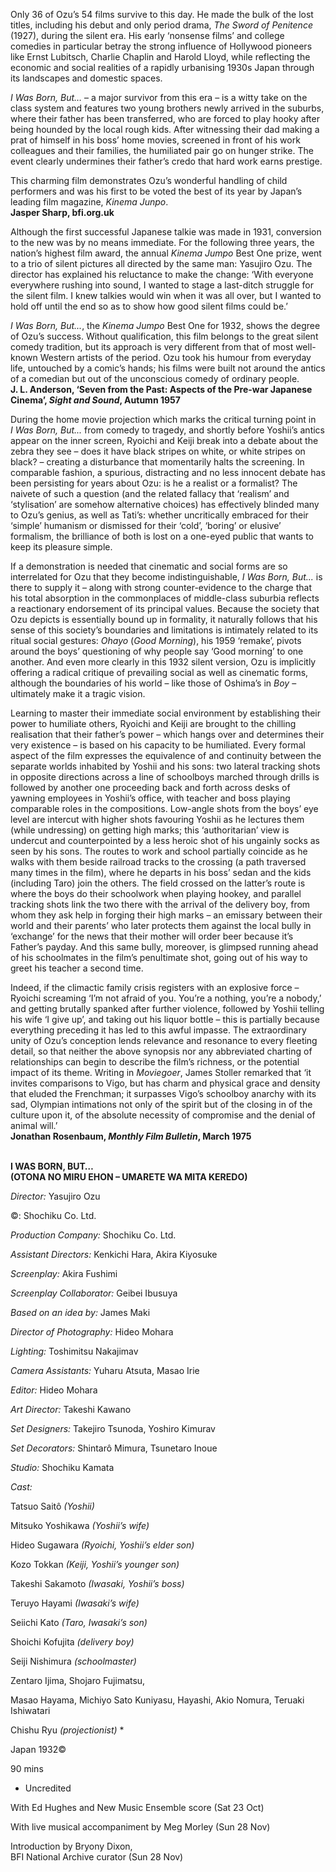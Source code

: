 

Only 36 of Ozu’s 54 films survive to this day. He made the bulk of the lost titles, including his debut and only period drama, _The Sword of Penitence_ (1927), during the silent era. His early ‘nonsense films’ and college comedies in particular betray the strong influence of Hollywood pioneers like Ernst Lubitsch, Charlie Chaplin and Harold Lloyd, while reflecting the economic and social realities of a rapidly urbanising 1930s Japan through its landscapes and domestic spaces.

_I Was Born, But…_ – a major survivor from this era – is a witty take on the class system and features two young brothers newly arrived in the suburbs, where their father has been transferred, who are forced to play hooky after being hounded by the local rough kids. After witnessing their dad making a prat of himself in his boss’ home movies, screened in front of his work colleagues and their families, the humiliated pair go on hunger strike. The event clearly undermines their father’s credo that hard work earns prestige.

This charming film demonstrates Ozu’s wonderful handling of child performers and was his first to be voted the best of its year by Japan’s leading film magazine, _Kinema Junpo_.  
**Jasper Sharp, bfi.org.uk**

Although the first successful Japanese talkie was made in 1931, conversion to the new was by no means immediate. For the following three years, the nation’s highest film award, the annual _Kinema Jumpo_ Best One prize, went to a trio of silent pictures all directed by the same man: Yasujiro Ozu. The director has explained his reluctance to make the change: ‘With everyone everywhere rushing into sound, I wanted to stage a last-ditch struggle for the silent film.  I knew talkies would win when it was all over, but I wanted to hold off until the end so as to show how good silent films could be.’

_I Was Born, But..._, the _Kinema Jumpo_ Best One for 1932, shows the degree of Ozu’s success. Without qualification, this film belongs to the great silent comedy tradition, but its approach is very different from that of most well-known Western artists of the period. Ozu took his humour from everyday life, untouched by a comic’s hands; his films were built not around the antics of a comedian but out of the unconscious comedy of ordinary people.  
**J. L. Anderson, ‘Seven from the Past: Aspects of the Pre-war Japanese Cinema’,  _Sight and Sound_, Autumn 1957**

During the home movie projection which marks the critical turning point in  
_I Was Born, But..._ from comedy to tragedy, and shortly before Yoshii’s antics appear on the inner screen, Ryoichi and Keiji break into a debate about the zebra they see – does it have black stripes on white, or white stripes on black? – creating a disturbance that momentarily halts the screening. In comparable fashion, a spurious, distracting and no less innocent debate has been persisting for years about Ozu: is he a realist or a formalist? The naivete of such a question (and the related fallacy that ‘realism’ and ‘stylisation’ are somehow alternative choices) has effectively blinded many to Ozu’s genius, as well as Tati’s: whether uncritically embraced for their ‘simple’ humanism or dismissed for their ‘cold’, ‘boring’ or elusive’ formalism, the brilliance of both is lost on a one-eyed public that wants to keep its pleasure simple.

If a demonstration is needed that cinematic and social forms are so interrelated for Ozu that they become indistinguishable, _I Was Born, But..._ is there to supply it – along with strong counter-evidence to the charge that his total absorption in the commonplaces of middle-class suburbia reflects a reactionary endorsement of its principal values. Because the society that Ozu depicts is essentially bound up in formality, it naturally follows that his sense of this society’s boundaries and limitations is intimately related to its ritual social gestures: _Ohayo_ (_Good Morning_), his 1959 ‘remake’, pivots around the boys’ questioning of why people say ‘Good morning’ to one another. And even more clearly in this 1932 silent version, Ozu is implicitly offering a radical critique of prevailing social as well as cinematic forms, although the boundaries of his world – like those of Oshima’s in _Boy_ – ultimately make it a tragic vision.

Learning to master their immediate social environment by establishing their power to humiliate others, Ryoichi and Keiji are brought to the chilling realisation that their father’s power – which hangs over and determines their very existence – is based on his capacity to be humiliated. Every formal aspect of the film expresses the equivalence of and continuity between the separate worlds inhabited by Yoshii and his sons: two lateral tracking shots in opposite directions across a line of schoolboys marched through drills is followed by another one proceeding back and forth across desks of yawning employees in Yoshii’s office, with teacher and boss playing comparable roles in the compositions. Low-angle shots from the boys’ eye level are intercut with higher shots favouring Yoshii as he lectures them (while undressing) on getting high marks; this ‘authoritarian’ view is undercut and counterpointed by a less heroic shot of his ungainly socks as seen by his sons. The routes to work and school partially coincide as he walks with them beside railroad tracks to the crossing (a path traversed many times in the film), where he departs in his boss’ sedan and the kids (including Taro) join the others. The field crossed on the latter’s route is where the boys do their schoolwork when playing hookey, and parallel tracking shots link the two there with the arrival of the delivery boy, from whom they ask help in forging their high marks – an emissary between their world and their parents’ who later protects them against the local bully in ‘exchange’ for the news that their mother will order beer because it’s Father’s payday.  And this same bully, moreover, is glimpsed running ahead of his schoolmates in the film’s penultimate shot, going out of his way to greet his teacher a second time.

Indeed, if the climactic family crisis registers with an explosive force – Ryoichi screaming ‘I’m not afraid of you. You’re a nothing, you’re a nobody,’ and getting brutally spanked after further violence, followed by Yoshii telling his wife ‘I give up’, and taking out his liquor bottle – this is partially because everything preceding it has led to this awful impasse. The extraordinary unity of Ozu’s conception lends relevance and resonance to every fleeting detail, so that neither the above synopsis nor any abbreviated charting of relationships can begin to describe the film’s richness, or the potential impact of its theme. Writing in _Moviegoer_, James Stoller remarked that ‘it invites comparisons to Vigo, but has charm and physical grace and density that eluded the Frenchman; it surpasses Vigo’s schoolboy anarchy with its sad, Olympian intimations not only of the spirit but of the closing in of the culture upon it, of the absolute necessity of compromise and the denial of animal will.’  
**Jonathan Rosenbaum, _Monthly Film Bulletin_, March 1975**
<br><br>

**I WAS BORN, BUT…<br>(OTONA NO MIRU EHON – UMARETE WA MITA KEREDO)**<br>

_Director:_ Yasujiro Ozu<br>

©: Shochiku Co. Ltd.<br>

_Production Company:_ Shochiku Co. Ltd.<br>

_Assistant Directors:_ Kenkichi Hara, Akira Kiyosuke<br>

_Screenplay:_ Akira Fushimi<br>

_Screenplay Collaborator:_ Geibei Ibusuya<br>

_Based on an idea by:_ James Maki<br>

_Director of Photography:_ Hideo Mohara<br>

_Lighting:_ Toshimitsu Nakajimav

_Camera Assistants:_ Yuharu Atsuta, Masao Irie<br>

_Editor:_ Hideo Mohara<br>

_Art Director:_ Takeshi Kawano<br>

_Set Designers:_ Takejiro Tsunoda, Yoshiro Kimurav

_Set Decorators:_ Shintarô Mimura, Tsunetaro Inoue<br>

_Studio:_ Shochiku Kamata<br>

_Cast:_<br>

Tatsuo Saitô _(Yoshii)_<br>

Mitsuko Yoshikawa _(Yoshii’s wife)_<br>

Hideo Sugawara _(Ryoichi, Yoshii’s elder son)_<br>

Kozo Tokkan _(Keiji, Yoshii’s younger son)_<br>

Takeshi Sakamoto _(Iwasaki, Yoshii’s boss)_<br>

Teruyo Hayami _(Iwasaki’s wife)_<br>

Seiichi Kato _(Taro, Iwasaki’s son)_<br>

Shoichi Kofujita _(delivery boy)_<br>

Seiji Nishimura _(schoolmaster)_<br>

Zentaro Ijima, Shojaro Fujimatsu,

Masao Hayama, Michiyo Sato Kuniyasu, Hayashi, Akio Nomura, Teruaki Ishiwatari<br>

Chishu Ryu _(projectionist)_ *<br>

Japan 1932©<br>

90 mins

* Uncredited

With Ed Hughes and New Music Ensemble score (Sat 23 Oct)

With live musical accompaniment by Meg Morley (Sun 28 Nov)

Introduction by Bryony Dixon,  
BFI National Archive curator (Sun 28 Nov)
<!--stackedit_data:
eyJoaXN0b3J5IjpbMTc0Mjc0ODY0Ml19
-->